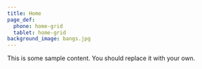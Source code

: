```yaml
---
title: Home
page_def:
  phone: home-grid
  tablet: home-grid
background_image: bangs.jpg
---
```


This is some sample content. You should replace it with your own.
